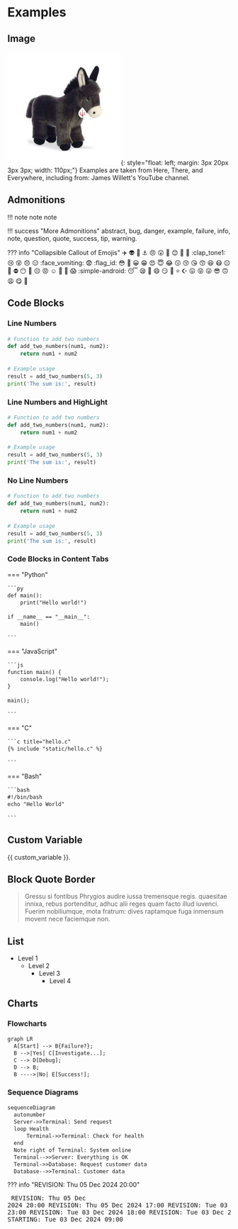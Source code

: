 # Examples

## Image

![VRTASS Logo](img/vrtass.jpg){: style="float: left; margin: 3px 20px 3px 3px; width: 110px;"}
Examples are taken from Here, There, and Everywhere, including from:
James Willett's YouTube channel.

## Admonitions

!!! note note
    note

!!! success "More Admonitions"
    abstract, bug, danger, example, failure, info, note, question, quote, success, tip, warning.

??? info "Collapsible Callout of Emojis"
    :airplane: :alien: :anger: :anchor:
    :angry: :astonished: :bat: :blush: :bone: :camel: :clap_tone1: :cry: :dizzy_face: 
    :disappointed: :expressionless: :face_vomiting: :fearful: 
    :flag_id: :flushed: :fork_and_knife: :grinning:
    :grin: :heart_eyes: :innocent: :joy: :kissing: :kissing_closed_eyes:
    :kissing_heart: :kissing_smiling_eyes: :laughing: :mask: :neutral_face: :ninja: :no_entry:
    :no_mouth: :partying_face: :pensive: :rage: :relaxed:
    :rofl: :sauropod: :scream: :simple-android: :sleeping: :sleepy: :slightly_smiling_face: 
    :smile: :smirk: :sneezing_face: :star: :star_and_crescent:
    :stuck_out_tongue: :stuck_out_tongue_closed_eyes:
    :stuck_out_tongue_winking_eye: :sunglasses: :upside_down_face: :weary:
    :yum: :zany_face:

## Code Blocks

### Line Numbers

```py title="add_numbers.py" linenums="1"
# Function to add two numbers
def add_two_numbers(num1, num2):
    return num1 + num2

# Example usage
result = add_two_numbers(5, 3)
print('The sum is:', result)
```

### Line Numbers and HighLight

```py title="add_numbers.py" linenums="1" hl_lines="1-3"
# Function to add two numbers
def add_two_numbers(num1, num2):
    return num1 + num2

# Example usage
result = add_two_numbers(5, 3)
print('The sum is:', result)
```

### No Line Numbers

```py title="add_numbers.py"
# Function to add two numbers
def add_two_numbers(num1, num2):
    return num1 + num2

# Example usage
result = add_two_numbers(5, 3)
print('The sum is:', result)
```

### Code Blocks in Content Tabs

=== "Python"

    ```py
    def main():
        print("Hello world!")

    if __name__ == "__main__":
        main()

    ```

=== "JavaScript"

    ```js
    function main() {
        console.log("Hello world!");
    }

    main();

    ```
=== "C"

    ```c title="hello.c"
    {% include "static/hello.c" %}

    ```
=== "Bash"

    ```bash
    #!/bin/bash
    echo "Hello World"

    ```

## Custom Variable
   {{ custom_variable }}.


## Block Quote Border

> Gressu si fontibus Phrygios audire iussa tremensque regis. 
> quaesitae innixa, rebus portenditur, adhuc
> alii reges quam facto illud iuvenci. Fuerim nobiliumque, mota fratrum: dives
> raptamque fuga inmensum movent nece faciemque non.

## List
* Level 1
    * Level 2
        * Level 3
            * Level 4

## Charts

### Flowcharts

```mermaid
graph LR
  A[Start] --> B{Failure?};
  B -->|Yes| C[Investigate...];
  C --> D[Debug];
  D --> B;
  B ---->|No| E[Success!];

```

### Sequence Diagrams

```mermaid
sequenceDiagram
  autonumber
  Server->>Terminal: Send request
  loop Health
      Terminal->>Terminal: Check for health
  end
  Note right of Terminal: System online
  Terminal-->>Server: Everything is OK
  Terminal->>Database: Request customer data
  Database-->>Terminal: Customer data

```

??? info "REVISION: Thu 05 Dec 2024 20:00"
    <pre>
    REVISION: Thu 05 Dec 2024 20:00
    REVISION: Thu 05 Dec 2024 17:00
    REVISION: Tue 03 Dec 2024 23:00
    REVISION: Tue 03 Dec 2024 18:00
    REVISION: Tue 03 Dec 2024 11:00
    STARTING: Tue 03 Dec 2024 09:00
    </pre>

